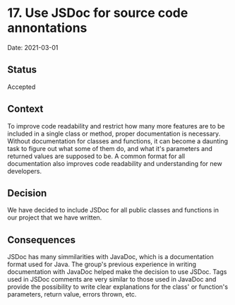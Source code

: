 # 17. Use JSDoc for source code annontations

Date: 2021-03-01

## Status

Accepted

## Context

To improve code readability and restrict how many more features are to be included in a single class or method, proper documentation is necessary.
Without documentation for classes and functions, it can become a daunting task to figure out what some of them do, and what it's parameters and returned values are supposed to be.
A common format for all documentation also improves code readability and understanding for new developers.

## Decision

We have decided to include JSDoc for all public classes and functions in our project that we have written.

## Consequences

JSDoc has many simmilarities with JavaDoc, which is a documentation format used for Java. 
The group's previous experience in writing documentation with JavaDoc helped make the decision to use JSDoc.
Tags used in JSDoc comments are very similar to those used in JavaDoc and provide the possibility to write clear explanations for the class' or function's parameters, return value, errors thrown, etc.